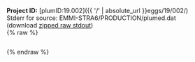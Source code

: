**Project ID:** [plumID:19.002]({{ '/' | absolute_url }}eggs/19/002/)  
Stderr for source:  EMMI-STRA6/PRODUCTION/plumed.dat   
(download [zipped raw stdout](plumed.dat.plumed_master.stdout.txt.zip))  
{% raw %}
<pre>
</pre>
{% endraw %}
